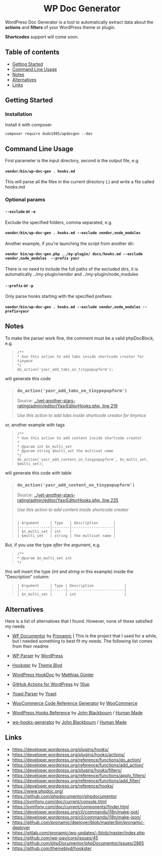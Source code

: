 <h1 align="center">WP Doc Generator</h1>

WordPress Doc Generator is a tool to automatically extract data about the __actions__ and __filters__ of your WordPress theme or plugin.

__Shortcodes__ support will come soon.


## Table of contents

- [Getting Started](#getting-started)
- [Command Line Usage](#command-line-usage)
- [Notes](#notes)
- [Alternatives](#alternatives)
- [Links](#links)

## Getting Started

### Installation

Install it with composer

```
composer require dudo1985/wpdocgen --dev
```

## Command Line Usage

First parameter is the input directory, second is the output file, e.g.

#### `vendor/bin/wp-doc-gen . hooks.md`

This will parse all the files in the current directory (.) and write a file called hooks.md

### Optional params
#### `--exclude` or `-e`

Exclude the specified folders, comma separated, e.g.
#### `vendor/bin/wp-doc-gen . hooks.md --exclude vendor,node_modules`

Another example, if you're launching the script from another dir:
#### `vendor bin/wp-doc-gen.php ../my-plugin/ docs/hooks.md --exclude vendor,node_modules  --prefix yasr`

There is no need to include the full paths of the excluded dirs, it is automatically ../my-plugin/vendor and 
../my-plugin/node_modules

#### `--prefix` or `-p`
Only parse hooks starting with the specified prefixes.

#### `vendor/bin/wp-doc-gen . hooks.md --exclude vendor,node_modules --prefix=yasr`

## Notes
To make the parser work fine, the comment must be a valid phpDocBlock, e.g.

>
> ```
> /**
> * Use this action to add tabs inside shortcode creator for tinymce
> */
> do_action('yasr_add_tabs_on_tinypopupform');
> ```
> 

will generate this code

>
>### `do_action('yasr_add_tabs_on_tinypopupform')`
>Source: [../yet-another-stars-rating/admin/editor/YasrEditorHooks.php, line 219](../yet-another-stars-rating/admin/editor//YasrEditorHooks.php:219)
>
>*Use this action to add tabs inside shortcode creator for tinymce*
>

or, another example with tags

> 
> ``` 
> /**
> * Use this action to add content inside shortcode creator
> *
> * @param int $n_multi_set
> * @param string $multi_set the multiset name
> */
> do_action('yasr_add_content_on_tinypopupform', $n_multi_set, $multi_set);
>```

will generate this code with table

> ### `do_action('yasr_add_content_on_tinypopupform')`
>
> Source: [../yet-another-stars-rating/admin/editor/YasrEditorHooks.php, line 235](../yet-another-stars-rating/admin/editor/YasrEditorHooks.php:235)
> 
> *Use this action to add content inside shortcode creator*
> ```
>
> | Argument     | Type   | Description       |
> |--------------|--------|-------------------|
> | $n_multi_set | int    |                   |
> | $multi_set   | string | the multiset name |
> ```


But, if you use the type *after* the argument, e.g.

> 
> ```
> /**
> * @param $n_multi_set int
> */
> ```
>

this will insert the type (*int* and *string* in this example) inside the "Description" column:


> 
> ```
> | Argument     | Type | Description              |
> |--------------|------|--------------------------|
> | $n_multi_set |      | int                      |
> ```
> 
 

## Alternatives
Here is a list of alternatives that I found. However, none of these satisfied my needs


- [WP Documentor](https://github.com/pronamic/wp-documentor/) by [Pronamic](https://github.com/pronamic)
| This is the project that I used for a while, but I needed something to best fit my needs. The following list comes
from their readme

- [WP Parser](https://github.com/WordPress/phpdoc-parser) by [WordPress](https://github.com/WordPress)
- [Hookster](https://github.com/themeblvd/hookster) by [Theme Blvd](https://github.com/themeblvd)
- [WordPress HookDoc](https://github.com/matzeeable/wp-hookdoc) by [Matthias Günter](https://github.com/matzeeable)
- [GitHub Actions for WordPress](https://github.com/10up/actions-wordpress/blob/stable/hookdocs-workflow.md) by [10up](https://github.com/10up)
- [Yoast Parser](https://github.com/Yoast/code-documentation-extractor) by [Yoast](https://github.com/Yoast)
- [WooCommerce Code Reference Generator](https://github.com/woocommerce/code-reference) by [WooCommerce](https://github.com/woocommerce)
- [WordPress Hooks Reference](https://github.com/johnbillion/wp-hooks) by [John Blackbourn](https://github.com/johnbillion) / [Human Made](https://github.com/humanmade)
- [wp-hooks-generator](https://github.com/johnbillion/wp-hooks-generator) by [John Blackbourn](https://github.com/johnbillion) / [Human Made](https://github.com/humanmade)


## Links

- https://developer.wordpress.org/plugins/hooks/
- https://developer.wordpress.org/plugins/hooks/actions/
- https://developer.wordpress.org/reference/functions/do_action/
- https://developer.wordpress.org/reference/functions/add_action/
- https://developer.wordpress.org/plugins/hooks/filters/
- https://developer.wordpress.org/reference/functions/apply_filters/
- https://developer.wordpress.org/reference/functions/add_filter/
- https://developer.wordpress.org/reference/hooks/
- https://www.phpdoc.org/
- https://github.com/phpdocumentor/phpdocumentor
- https://symfony.com/doc/current/console.html
- https://symfony.com/doc/current/components/finder.html
- https://developer.wordpress.org/cli/commands/i18n/make-pot/
- https://developer.wordpress.org/cli/commands/i18n/make-json/
- https://github.com/pronamic/deployer/blob/master/bin/pronamic-deployer
- https://gitlab.com/pronamic/wp-updates/-/blob/master/index.php
- https://github.com/wp-pay/core/issues/45
- https://github.com/phpDocumentor/phpDocumentor/issues/2865
- https://github.com/themeblvd/hookster
